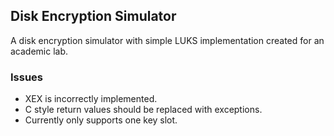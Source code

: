 ## Disk Encryption Simulator

A disk encryption simulator with simple LUKS implementation created for an academic lab.

### Issues
* XEX is incorrectly implemented.
* C style return values should be replaced with exceptions.
* Currently only supports one key slot.
